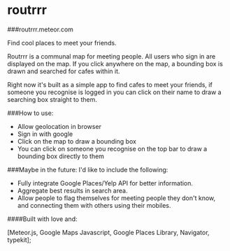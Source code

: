 routrrr
=======

###routrrr.meteor.com

Find cool places to meet your friends.

Routrrr is a communal map for meeting people. All users who sign in are displayed on the map. If you click anywhere on the map, a bounding box is drawn and searched for cafes within it.

Right now it's built as a simple app to find cafes to meet your friends, if someone you recognise is logged in you can click on their name to draw a searching box straight to them.

###How to use:

- Allow geolocation in browser
- Sign in with google
- Click on the map to draw a bounding box
- You can click on someone you recognise on the top bar to draw a bounding box directly to them

###Maybe in the future:
I'd like to include the following:

- Fully integrate Google Places/Yelp API for better information.
- Aggregate best results in search area.
- Allow people to flag themselves for meeting people they don't know, and connecting them with others using their mobiles.

####Built with love and:

[Meteor.js, Google Maps Javascript, Google Places Library, Navigator, typekit];